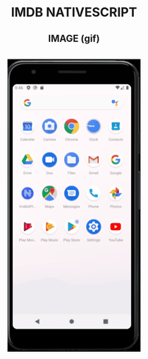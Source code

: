 <h1 align="center">IMDB NATIVESCRIPT</h1> 
<h2 align="center"> IMAGE (gif)</h2> 
<p align="center" width="100%">
<br/>
<img src="imdb-native-script.gif" width="60%">
</p>
